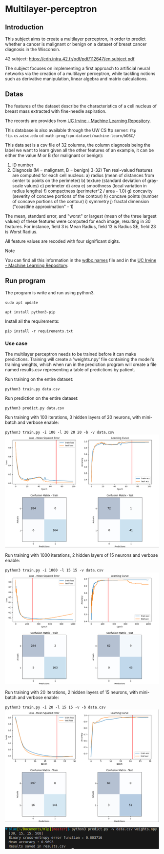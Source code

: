 # Multilayer-perceptron

## Introduction
This subject aims to create a multilayer perceptron, in order to predict whether a cancer is malignant or benign on a dataset of breast cancer diagnosis in the Wisconsin.

42 subject: https://cdn.intra.42.fr/pdf/pdf/112647/en.subject.pdf

The subject focuses on implementing a first approach to artificial neural networks via the creation of a multilayer perceptron, while tackling notions such as derivative manipulation, linear algebra and matrix calculations.

## Datas
The features of the dataset describe the characteristics of a cell nucleus of breast mass extracted with fine-needle aspiration.

The records are provides from [UC Irvine - Machine Learning Repository](https://archive.ics.uci.edu/dataset/17/breast+cancer+wisconsin+diagnostic).

This database is also available through the UW CS ftp server:
`ftp ftp.cs.wisc.edu`
`cd math-prog/cpo-dataset/machine-learn/WDBC/`

This data set is a csv file of 32 columns, the column
diagnosis being the label we want to learn given all the other features of an example,
it can be either the value M or B (for malignant or benign):

1) ID number
2) Diagnosis (M = malignant, B = benign)
3-32) Ten real-valued features are computed for each cell nucleus:
	a) radius (mean of distances from center to points on the perimeter)
	b) texture (standard deviation of gray-scale values)
	c) perimeter
	d) area
	e) smoothness (local variation in radius lengths)
	f) compactness (perimeter^2 / area - 1.0)
	g) concavity (severity of concave portions of the contour)
	h) concave points (number of concave portions of the contour)
	i) symmetry 
	j) fractal dimension ("coastline approximation" - 1)

The mean, standard error, and "worst" or largest (mean of the three
largest values) of these features were computed for each image,
resulting in 30 features.  For instance, field 3 is Mean Radius, field
13 is Radius SE, field 23 is Worst Radius.

All feature values are recoded with four significant digits.

> [!NOTE]
> You can find all this information in the [wdbc.names](wdbc.names) file and in the [UC Irvine - Machine Learning Repository](https://archive.ics.uci.edu/dataset/17/breast+cancer+wisconsin+diagnostic).

## Run program
The program is write and run using python3.

`sudo apt update`

`apt install python3-pip`

Install all the requirements:

`pip install -r requirements.txt`

### Use case

The multilayer perceptron needs to be trained before it can make predictions.
Training will create a 'weights.npy' file containing the model's training weights, which when run in the prediction program will create a file named results.csv representing a table of predictions by patient.

Run training on the entire dataset:

  `python3 train.py data.csv`

Run prediction on the entire dataset:

  `python3 predict.py data.csv`

Run training with 100 iterations, 3 hidden layers of 20 neurons, with mini-batch and verbose enable:

  `python3 train.py -i 100 -l 20 20 20 -b -v data.csv`
  ![test1](pics/test.png)

Run training with 1000 iterations, 2 hidden layers of 15 neurons and verbose enable:

  `python3 train.py -i 1000 -l 15 15 -v data.csv`
  ![test2](pics/test2.png)

Run training with 20 iterations, 2 hidden layers of 15 neurons, with mini-batch and verbose enable:

  `python3 train.py -i 20 -l 15 15 -v -b data.csv`
  ![test3](pics/test3.png)

  ![pred](pics/predict.png)

